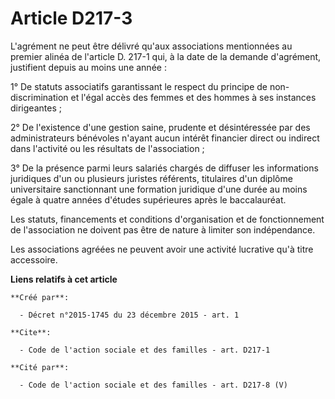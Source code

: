 # Article D217-3

L'agrément ne peut être délivré qu'aux associations mentionnées au premier alinéa de l'article D. 217-1 qui, à la date de la
demande d'agrément, justifient depuis au moins une année : 

1° De statuts associatifs garantissant le respect du principe de non-discrimination et l'égal accès des femmes et des hommes
à ses instances dirigeantes ; 

2° De l'existence d'une gestion saine, prudente et désintéressée par des administrateurs bénévoles n'ayant aucun intérêt
financier direct ou indirect dans l'activité ou les résultats de l'association ; 

3° De la présence parmi leurs salariés chargés de diffuser les informations juridiques d'un ou plusieurs juristes référents,
titulaires d'un diplôme universitaire sanctionnant une formation juridique d'une durée au moins égale à quatre années
d'études supérieures après le baccalauréat. 

Les statuts, financements et conditions d'organisation et de fonctionnement de l'association ne doivent pas être de nature à
limiter son indépendance. 

Les associations agréées ne peuvent avoir une activité lucrative qu'à titre accessoire.

**Liens relatifs à cet article**

	**Créé par**:

	  - Décret n°2015-1745 du 23 décembre 2015 - art. 1

	**Cite**:

	  - Code de l'action sociale et des familles - art. D217-1

	**Cité par**:

	  - Code de l'action sociale et des familles - art. D217-8 (V)
